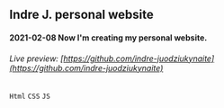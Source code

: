 ## Indre J. personal website

#### 2021-02-08 Now I'm creating my personal website.
###### Live preview: [https://github.com/indre-juodziukynaite](https://github.com/indre-juodziukynaite)
`Html` `CSS` `JS`